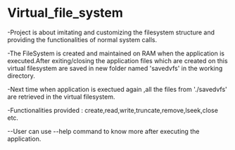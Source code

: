 # Virtual_file_system

-Project is about imitating and customizing the filesystem structure and providing the functionalities of normal system calls.

-The FileSystem is created and maintained on RAM when the application is executed.After exiting/closing the application files which are created on
 this virtual filesystem are saved in new folder named 'savedvfs' in the working directory.

-Next time when application is exectued again ,all the files from './savedvfs' are retrieved in the virtual filesystem.

-Functionalities provided : create,read,write,truncate,remove,lseek,close etc.



--User can use --help command to know more after executing the application.
